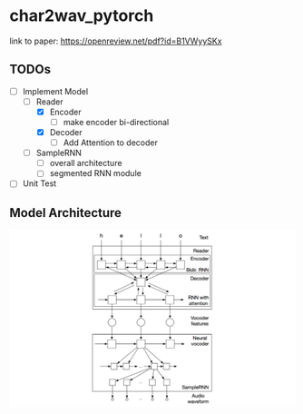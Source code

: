 # char2wav_pytorch 

link to paper: https://openreview.net/pdf?id=B1VWyySKx

## TODOs

- [ ] Implement Model
    - [ ] Reader
        - [x] Encoder
            - [ ] make encoder bi-directional
        - [x] Decoder
            - [ ] Add Attention to decoder
    - [ ] SampleRNN
        - [ ] overall architecture
        - [ ] segmented RNN module
- [ ] Unit Test

## Model Architecture

![char2wav](./figures/char2wav.png)